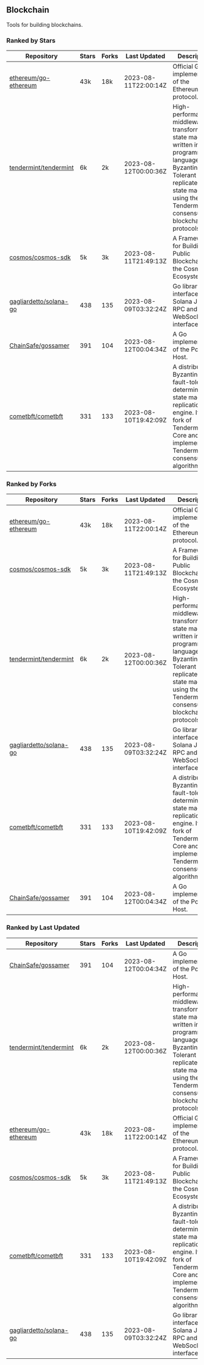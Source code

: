 ## Blockchain

Tools for building blockchains.

### Ranked by Stars

| Repository | Stars | Forks | Last Updated | Description | 
|------------|-------|-------|--------------|-------------|
| [ethereum/go-ethereum](https://github.com/ethereum/go-ethereum) | 43k | 18k | 2023-08-11T22:00:14Z |  Official Go implementation of the Ethereum protocol. |
| [tendermint/tendermint](https://github.com/tendermint/tendermint) | 6k | 2k | 2023-08-12T00:00:36Z |  High-performance middleware for transforming a state machine written in any programming language into a Byzantine Fault Tolerant replicated state machine using the Tendermint consensus and blockchain protocols. |
| [cosmos/cosmos-sdk](https://github.com/cosmos/cosmos-sdk) | 5k | 3k | 2023-08-11T21:49:13Z |  A Framework for Building Public Blockchains in the Cosmos Ecosystem. |
| [gagliardetto/solana-go](https://github.com/gagliardetto/solana-go) | 438 | 135 | 2023-08-09T03:32:24Z |  Go library to interface with Solana JSON RPC and WebSocket interfaces. |
| [ChainSafe/gossamer](https://github.com/ChainSafe/gossamer) | 391 | 104 | 2023-08-12T00:04:34Z |  A Go implementation of the Polkadot Host. |
| [cometbft/cometbft](https://github.com/cometbft/cometbft) | 331 | 133 | 2023-08-10T19:42:09Z |  A distributed, Byzantine fault-tolerant, deterministic state machine replication engine. It is a fork of Tendermint Core and implements the Tendermint consensus algorithm. |

### Ranked by Forks

| Repository | Stars | Forks | Last Updated | Description | 
|------------|-------|-------|--------------|-------------|
| [ethereum/go-ethereum](https://github.com/ethereum/go-ethereum) | 43k | 18k | 2023-08-11T22:00:14Z |  Official Go implementation of the Ethereum protocol. |
| [cosmos/cosmos-sdk](https://github.com/cosmos/cosmos-sdk) | 5k | 3k | 2023-08-11T21:49:13Z |  A Framework for Building Public Blockchains in the Cosmos Ecosystem. |
| [tendermint/tendermint](https://github.com/tendermint/tendermint) | 6k | 2k | 2023-08-12T00:00:36Z |  High-performance middleware for transforming a state machine written in any programming language into a Byzantine Fault Tolerant replicated state machine using the Tendermint consensus and blockchain protocols. |
| [gagliardetto/solana-go](https://github.com/gagliardetto/solana-go) | 438 | 135 | 2023-08-09T03:32:24Z |  Go library to interface with Solana JSON RPC and WebSocket interfaces. |
| [cometbft/cometbft](https://github.com/cometbft/cometbft) | 331 | 133 | 2023-08-10T19:42:09Z |  A distributed, Byzantine fault-tolerant, deterministic state machine replication engine. It is a fork of Tendermint Core and implements the Tendermint consensus algorithm. |
| [ChainSafe/gossamer](https://github.com/ChainSafe/gossamer) | 391 | 104 | 2023-08-12T00:04:34Z |  A Go implementation of the Polkadot Host. |

### Ranked by Last Updated

| Repository | Stars | Forks | Last Updated | Description | 
|------------|-------|-------|--------------|-------------|
| [ChainSafe/gossamer](https://github.com/ChainSafe/gossamer) | 391 | 104 | 2023-08-12T00:04:34Z |  A Go implementation of the Polkadot Host. |
| [tendermint/tendermint](https://github.com/tendermint/tendermint) | 6k | 2k | 2023-08-12T00:00:36Z |  High-performance middleware for transforming a state machine written in any programming language into a Byzantine Fault Tolerant replicated state machine using the Tendermint consensus and blockchain protocols. |
| [ethereum/go-ethereum](https://github.com/ethereum/go-ethereum) | 43k | 18k | 2023-08-11T22:00:14Z |  Official Go implementation of the Ethereum protocol. |
| [cosmos/cosmos-sdk](https://github.com/cosmos/cosmos-sdk) | 5k | 3k | 2023-08-11T21:49:13Z |  A Framework for Building Public Blockchains in the Cosmos Ecosystem. |
| [cometbft/cometbft](https://github.com/cometbft/cometbft) | 331 | 133 | 2023-08-10T19:42:09Z |  A distributed, Byzantine fault-tolerant, deterministic state machine replication engine. It is a fork of Tendermint Core and implements the Tendermint consensus algorithm. |
| [gagliardetto/solana-go](https://github.com/gagliardetto/solana-go) | 438 | 135 | 2023-08-09T03:32:24Z |  Go library to interface with Solana JSON RPC and WebSocket interfaces. |

